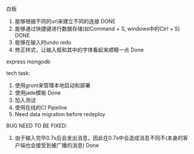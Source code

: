 白板

1. 能够根据不同的url来建立不同的连接 DONE
2. 能够通过快捷键进行数据存储(如Command + S, windows中的Ctrl + S) DONE
3. 能够在输入时undo redo
4. 修正样式，让输入框和其中的字体看起来顺眼一点 Done

express 
mongodb


tech task:
1. 使用grunt来管理本地启动和部署
2. 使用jade模板 Done
3. 加入测试
4. 使用在线的CI Pipeline
5. Need data migration before redeploy

BUG NEED TO BE FIXED:
1. 由于输入完毕0.7s后会发出消息，因此在0.7s中会造成消息不同不(本身的客户端也会接受到被广播的消息) Done
